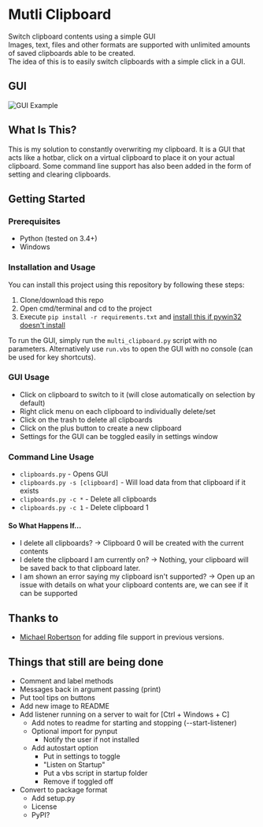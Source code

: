 # Mutli Clipboard
Switch clipboard contents using a simple GUI<br />
Images, text, files and other formats are supported with unlimited amounts of saved clipboards able to be created.<br />
The idea of this is to easily switch clipboards with a simple click in a GUI.

## GUI

![GUI Example](http://i.imgur.com/dp42h1m.jpg "GUI Example")

## What Is This?
This is my solution to constantly overwriting my clipboard. It is a GUI that acts like a hotbar, click on a virtual clipboard to place it on your actual clipboard. Some command line support has also been added in the form of setting and clearing clipboards.

## Getting Started

### Prerequisites
 - Python (tested on 3.4+)
 - Windows

### Installation and Usage
You can install this project using this repository by following these steps:
1. Clone/download this repo
2. Open cmd/terminal and cd to the project
3. Execute ```pip install -r requirements.txt``` and [install this if pywin32 doesn't install](https://sourceforge.net/projects/pywin32/files/pywin32/)

To run the GUI, simply run the ```multi_clipboard.py``` script with no parameters. Alternatively use ```run.vbs``` to open the GUI with no console (can be used for key shortcuts).

### GUI Usage
* Click on clipboard to switch to it (will close automatically on selection by default)
* Right click menu on each clipboard to individually delete/set
* Click on the trash to delete all clipboards
* Click on the plus button to create a new clipboard
* Settings for the GUI can be toggled easily in settings window

### Command Line Usage
* `clipboards.py` - Opens GUI
* `clipboards.py -s [clipboard]` - Will load data from that clipboard if it exists
* `clipboards.py -c *` - Delete all clipboards
* `clipboards.py -c 1` - Delete clipboard 1

#### So What Happens If...
 - I delete all clipboards? -> Clipboard 0 will be created with the current contents
 - I delete the clipboard I am currently on? -> Nothing, your clipboard will be saved back to that clipboard later.
 - I am shown an error saying my clipboard isn't supported? -> Open up an issue with details on what your clipboard contents are, we can see if it can be supported

## Thanks to
* [Michael Robertson](https://github.com/MBRobertson) for adding file support in previous versions.

## Things that still are being done
 - Comment and label methods
 - Messages back in argument passing (print)
 - Put tool tips on buttons
 - Add new image to README
 - Add listener running on a server to wait for [Ctrl + Windows + C]
     - Add notes to readme for starting and stopping (--start-listener)
     - Optional import for pynput
        - Notify the user if not installed
     - Add autostart option
        - Put in settings to toggle
        - "Listen on Startup"
        - Put a vbs script in startup folder
        - Remove if toggled off
 - Convert to package format
    - Add setup.py
    - License
    - PyPI?
